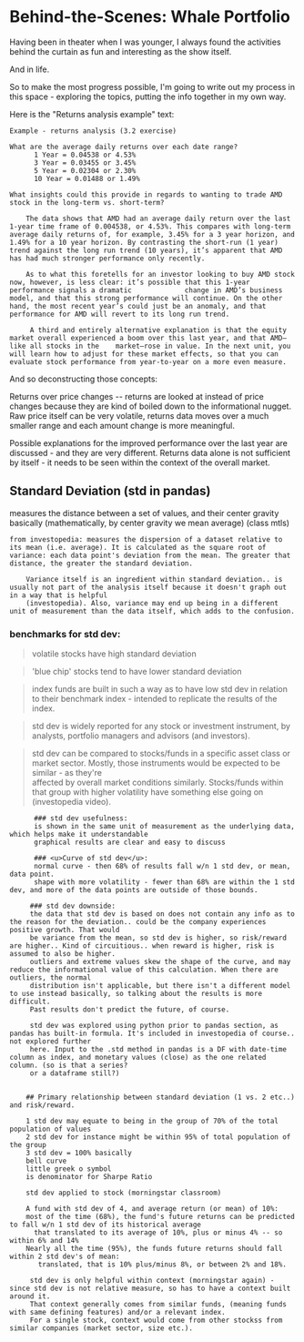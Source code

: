 #  Behind-the-Scenes: Whale Portfolio

Having been in theater when I was younger, I always found the activities behind the curtain as fun and interesting as the show itself.

And in life.

So to make the most progress possible, I'm going to write out my process in this space - exploring the topics, putting the info together in my own way. 

Here is the "Returns analysis example" text:

    Example - returns analysis (3.2 exercise)

    What are the average daily returns over each date range?
          1 Year = 0.04538 or 4.53%
          3 Year = 0.03455 or 3.45%
          5 Year = 0.02304 or 2.30%
          10 Year = 0.01488 or 1.49%

    What insights could this provide in regards to wanting to trade AMD stock in the long-term vs. short-term?

        The data shows that AMD had an average daily return over the last 1-year time frame of 0.004538, or 4.53%. This compares with long-term average daily returns of, for example, 3.45% for a 3 year horizon, and 1.49% for a 10 year horizon. By contrasting the short-run (1 year) trend against the long run trend (10 years), it’s apparent that AMD has had much stronger performance only recently.

        As to what this foretells for an investor looking to buy AMD stock now, however, is less clear: it’s possible that this 1-year performance signals a dramatic             change in AMD’s business model, and that this strong performance will continue. On the other hand, the most recent year’s could just be an anomaly, and that performance for AMD will revert to its long run trend.

         A third and entirely alternative explanation is that the equity market overall experienced a boom over this last year, and that AMD—like all stocks in the    market—rose in value. In the next unit, you will learn how to adjust for these market effects, so that you can evaluate stock performance from year-to-year on a more even measure.
  
  And so deconstructing those concepts:
  
 Returns over price changes -- returns are looked at instead of price changes because they are kind of boiled down to the informational nugget. Raw price itself can be very volatile, returns data moves over a much smaller range and each amount change is more meaningful.
        
Possible explanations for the improved performance over the last year are discussed - and they are very different. Returns data alone is not sufficient by itself - it needs to be seen within the context of the overall market. 
        
## Standard Deviation (std in pandas)
measures the distance between a set of values, and their center gravity basically (mathematically, by center gravity we mean average) (class mtls)
        
    from investopedia: measures the dispersion of a dataset relative to its mean (i.e. average). It is calculated as the square root of variance: each data point's deviation from the mean. The greater that distance, the greater the standard deviation. 
        
        Variance itself is an ingredient within standard deviation.. is usually not part of the analysis itself because it doesn't graph out in a way that is helpful 
        (investopedia). Also, variance may end up being in a different unit of measurement than the data itself, which adds to the confusion.
        
  ### benchmarks for std dev: 
  > volatile stocks have high standard deviation
  
  > 'blue chip' stocks tend to have lower standard deviation
  
  > index funds are built in such a way as to have low std dev in relation to their benchmark index - intended to replicate the results of the index.
  
  > std dev is widely reported for any stock or investment instrument, by analysts, portfolio managers and advisors (and investors). 
  
  > std dev can be compared to stocks/funds in a specific asset class or market sector. Mostly, those instruments would be expected to be similar - as they're  
  affected by overall market conditions similarly. Stocks/funds within that group with higher volatility have something else going on (investopedia video).
          
          ### std dev usefulness:
          is shown in the same unit of measurement as the underlying data, which helps make it understandable
          graphical results are clear and easy to discuss
          
          ### <u>Curve of std dev</u>:
          normal curve - then 68% of results fall w/n 1 std dev, or mean, data point. 
          shape with more volatility - fewer than 68% are within the 1 std dev, and more of the data points are outside of those bounds. 
          
         ### std dev downside: 
         the data that std dev is based on does not contain any info as to the reason for the deviation.. could be the company experiences positive growth. That would 
         be variance from the mean, so std dev is higher, so risk/reward are higher.. Kind of circuitious.. when reward is higher, risk is assumed to also be higher. 
         outliers and extreme values skew the shape of the curve, and may reduce the informational value of this calculation. When there are outliers, the normal 
         distribution isn't applicable, but there isn't a different model to use instead basically, so talking about the results is more difficult.
         Past results don't predict the future, of course.
         
         std dev was explored using python prior to pandas section, as pandas has built-in formula. It's included in investopedia of course.. not explored further 
         here. Input to the .std method in pandas is a DF with date-time column as index, and monetary values (close) as the one related column. (so is that a series? 
         or a dataframe still?)
                
        
        ## Primary relationship between standard deviation (1 vs. 2 etc..) and risk/reward. 
        
        1 std dev may equate to being in the group of 70% of the total population of values
        2 std dev for instance might be within 95% of total population of the group
        3 std dev = 100% basically
        bell curve
        little greek o symbol
        is denominator for Sharpe Ratio
        
        std dev applied to stock (morningstar classroom)
        
        A fund with std dev of 4, and average return (or mean) of 10%:
        most of the time (68%), the fund's future returns can be predicted to fall w/n 1 std dev of its historical average
          that translated to its average of 10%, plus or minus 4% -- so within 6% and 14%
        Nearly all the time (95%), the funds future returns should fall within 2 std dev's of mean:
           translated, that is 10% plus/minus 8%, or between 2% and 18%. 
           
         std dev is only helpful within context (morningstar again) - since std dev is not relative measure, so has to have a context built around it.
         That context generally comes from similar funds, (meaning funds with same defining features) and/or a relevant index. 
         For a single stock, context would come from other stockss from similar companies (market sector, size etc.). 
